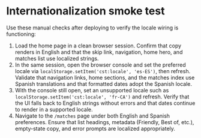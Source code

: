 # Internationalization smoke test

Use these manual checks after deploying to verify the locale wiring is functioning:

1. Load the home page in a clean browser session. Confirm that copy renders in English and that the skip link, navigation, home hero, and matches list use localized strings.
2. In the same session, open the browser console and set the preferred locale via `localStorage.setItem('cst:locale', 'es-ES')`, then refresh. Validate that navigation links, home sections, and the matches index use Spanish translations and that formatted dates adopt the Spanish locale.
3. With the console still open, set an unsupported locale such as `localStorage.setItem('cst:locale', 'fr-CA')` and refresh. Verify that the UI falls back to English strings without errors and that dates continue to render in a supported locale.
4. Navigate to the `/matches` page under both English and Spanish preferences. Ensure that list headings, metadata (Friendly, Best of, etc.), empty-state copy, and error prompts are localized appropriately.
